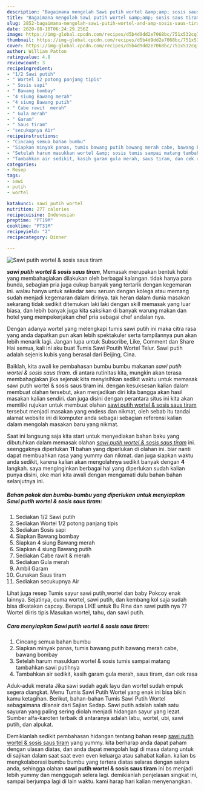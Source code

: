 ```yaml
---
description: "Bagaimana mengolah Sawi putih wortel &amp;amp; sosis saus tiram yang Lezat Sekali"
title: "Bagaimana mengolah Sawi putih wortel &amp;amp; sosis saus tiram yang Lezat Sekali"
slug: 2852-bagaimana-mengolah-sawi-putih-wortel-and-amp-sosis-saus-tiram-yang-lezat-sekali
date: 2020-08-18T06:24:29.256Z
image: https://img-global.cpcdn.com/recipes/d5b4d9dd2e7068bc/751x532cq70/sawi-putih-wortel-sosis-saus-tiram-foto-resep-utama.jpg
thumbnail: https://img-global.cpcdn.com/recipes/d5b4d9dd2e7068bc/751x532cq70/sawi-putih-wortel-sosis-saus-tiram-foto-resep-utama.jpg
cover: https://img-global.cpcdn.com/recipes/d5b4d9dd2e7068bc/751x532cq70/sawi-putih-wortel-sosis-saus-tiram-foto-resep-utama.jpg
author: William Patton
ratingvalue: 4.8
reviewcount: 3
recipeingredient:
- "1/2 Sawi putih"
- " Wortel 12 potong panjang tipis"
- " Sosis sapi"
- " Bawang bombay"
- "4 siung Bawang merah"
- "4 siung Bawang putih"
- " Cabe rawit  merah"
- " Gula merah"
- " Garam"
- " Saus tiram"
- "secukupnya Air"
recipeinstructions:
- "Cincang semua bahan bumbu"
- "Siapkan minyak panas, tumis bawang putih bawang merah cabe, bawang bombay"
- "Setelah harum masukkan wortel &amp; sosis tumis sampai matang tambahkan sawi putihnya"
- "Tambahkan air sedikit, kasih garam gula merah, saus tiram, dan cek rasa"
categories:
- Resep
tags:
- sawi
- putih
- wortel

katakunci: sawi putih wortel 
nutrition: 277 calories
recipecuisine: Indonesian
preptime: "PT19M"
cooktime: "PT31M"
recipeyield: "2"
recipecategory: Dinner

---
```



![Sawi putih wortel &amp; sosis saus tiram](https://img-global.cpcdn.com/recipes/d5b4d9dd2e7068bc/751x532cq70/sawi-putih-wortel-sosis-saus-tiram-foto-resep-utama.jpg)

<b><i>sawi putih wortel &amp; sosis saus tiram</i></b>, Memasak merupakan bentuk hobi yang membahagiakan dilakukan oleh berbagai kalangan. tidak hanya para bunda, sebagian pria juga cukup banyak yang tertarik dengan kegemaran ini. walau hanya untuk sekedar seru seruan dengan kolega atau memang sudah menjadi kegemaran dalam dirinya. tak heran dalam dunia masakan sekarang tidak sedikit ditemukan laki laki dengan skill memasak yang luar biasa, dan lebih banyak juga kita saksikan di banyak warung makan dan hotel yang mempekerjakan chef pria sebagai chef andalan nya.

Dengan adanya wortel yang melengkapi tumis sawi putih ini maka citra rasa yang anda dapatkan pun akan lebih spektakuler serta tampilannya pun akan lebih menarik lagi. Jangan lupa untuk Subscribe, Like, Comment dan Share Hai semua, kali ini aku buat Tumis Sawi Poutih Wortel Telur. Sawi putih adalah sejenis kubis yang berasal dari Beijing, Cina.

Baiklah, kita awali ke pembahasan bumbu bumbu makanan <i>sawi putih wortel &amp; sosis saus tiram</i>. di antara rutinitas kita, mungkin akan terasa membahagiakan jika sejenak kita menyisihkan sedikit waktu untuk memasak sawi putih wortel &amp; sosis saus tiram ini. dengan kesuksesan kalian dalam membuat olahan tersebut, akan menjadikan diri kita bangga akan hasil masakan kalian sendiri. dan juga disini dengan perantara situs ini kita akan memiliki rujukan untuk membuat olahan <u>sawi putih wortel &amp; sosis saus tiram</u> tersebut menjadi masakan yang endess dan nikmat, oleh sebab itu tandai alamat website ini di komputer anda sebagai sebagian referensi kalian dalam mengolah masakan baru yang nikmat.


Saat ini langsung saja kita start untuk menyediakan bahan baku yang dibutuhkan dalam memasak olahan <u><i>sawi putih wortel &amp; sosis saus tiram</i></u> ini. seenggaknya diperlukan <b>11</b> bahan yang diperlukan di olahan ini. biar nanti dapat membuahkan rasa yang yummy dan nikmat. dan juga siapkan waktu anda sedikit, karena kalian akan mengolahnya sedikit banyak dengan <b>4</b> langkah. saya menginginkan berbagai hal yang diperlukan sudah kalian punya disini, oke mari kita awali dengan mengamati dulu bahan bahan selanjutnya ini.

<!--inarticleads1-->

##### Bahan pokok dan bumbu-bumbu yang diperlukan untuk menyiapkan Sawi putih wortel &amp; sosis saus tiram:

1. Sediakan 1/2 Sawi putih
1. Sediakan  Wortel 1/2 potong panjang tipis
1. Sediakan  Sosis sapi
1. Siapkan  Bawang bombay
1. Siapkan 4 siung Bawang merah
1. Siapkan 4 siung Bawang putih
1. Sediakan  Cabe rawit &amp; merah
1. Sediakan  Gula merah
1. Ambil  Garam
1. Gunakan  Saus tiram
1. Sediakan secukupnya Air


Lihat juga resep Tumis sayur sawi putih,wortel dan baby Pokcoy enak lainnya. Sejatinya, cuma wortel, sawi putih, dan kembang kol saja sudah bisa dikatakan capcay. Berapa LIKE untuk Bu Rina dan sawi putih nya ?? Wortel diiris tipis Masukan wortel, tahu, dan sawi putih. 

<!--inarticleads2-->

##### Cara menyiapkan Sawi putih wortel &amp; sosis saus tiram:

1. Cincang semua bahan bumbu
1. Siapkan minyak panas, tumis bawang putih bawang merah cabe, bawang bombay
1. Setelah harum masukkan wortel &amp; sosis tumis sampai matang tambahkan sawi putihnya
1. Tambahkan air sedikit, kasih garam gula merah, saus tiram, dan cek rasa


Aduk-aduk merata Jika sawi sudah agak layu dan wortel sudah empuk segera diangkat. Menu Tumis Sawi Putih Wortel yang enak ini bisa bikin kamu ketagihan. Berikut, bahan-bahan Tumis Sawi Putih Wortel sebagaimana dilansir dari Sajian Sedap. Sawi putih adalah salah satu sayuran yang paling sering diolah menjadi hidangan sayur yang lezat. Sumber alfa-karoten terbaik di antaranya adalah labu, wortel, ubi, sawi putih, dan alpukat. 

Demikianlah sedikit pembahasan hidangan tentang bahan resep <u>sawi putih wortel &amp; sosis saus tiram</u> yang yummy. kita berharap anda dapat paham dengan ulasan diatas, dan anda dapat mengolah lagi di masa datang untuk di sajikan dalam saat saat even even keluarga atau sahabat kalian. kalian bs mengkolaborasi bumbu bumbu yang tertera diatas selaras dengan selera anda, sehingga olahan <b>sawi putih wortel &amp; sosis saus tiram</b> ini bs menjadi lebih yummy dan menggugah selera lagi. demikianlah penjelasan singkat ini, sampai berjumpa lagi di lain waktu. kami harap hari kalian menyenangkan.
